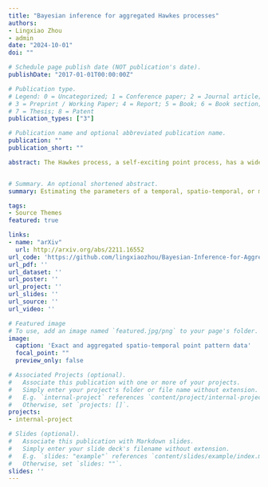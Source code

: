 ```yaml
---
title: "Bayesian inference for aggregated Hawkes processes"
authors:
- Lingxiao Zhou
- admin
date: "2024-10-01"
doi: ""

# Schedule page publish date (NOT publication's date).
publishDate: "2017-01-01T00:00:00Z"

# Publication type.
# Legend: 0 = Uncategorized; 1 = Conference paper; 2 = Journal article;
# 3 = Preprint / Working Paper; 4 = Report; 5 = Book; 6 = Book section;
# 7 = Thesis; 8 = Patent
publication_types: ["3"]

# Publication name and optional abbreviated publication name.
publication: ""
publication_short: ""

abstract: The Hawkes process, a self-exciting point process, has a wide range of applications in modeling earthquakes, social networks and stock markets. The established estimation process requires that researchers have access to the exact time stamps and spatial information. However, available data are often rounded or aggregated. We develop a Bayesian estimation procedure for the parameters of a Hawkes process based on aggregated data. Our approach is developed for temporal, spatio-temporal, and mutually exciting Hawkes processes where data are available over discrete time periods and regions. We show theoretically that the parameters of the Hawkes process are identifiable from aggregated data under general specifications. We demonstrate the method on simulated data under various model specifications in the presence of one or more interacting processes, and under varying coarseness of data aggregation. Finally, we examine the internal and cross-excitation effects of airstrikes and insurgent violence events from February 2007 to June 2008, with some data aggregated by day.


# Summary. An optional shortened abstract.
summary: Estimating the parameters of a temporal, spatio-temporal, or mutually-exciting Hawkes process based on data that are available in aggregated form by time, space, or both.

tags:
- Source Themes
featured: true

links:
- name: "arXiv"
  url: http://arxiv.org/abs/2211.16552
url_code: 'https://github.com/lingxiaozhou/Bayesian-Inference-for-Aggregated-Hawkes-Processes'
url_pdf: ''
url_dataset: ''
url_poster: ''
url_project: ''
url_slides: ''
url_source: ''
url_video: ''

# Featured image
# To use, add an image named `featured.jpg/png` to your page's folder. 
image:
  caption: 'Exact and aggregated spatio-temporal point pattern data'
  focal_point: ""
  preview_only: false

# Associated Projects (optional).
#   Associate this publication with one or more of your projects.
#   Simply enter your project's folder or file name without extension.
#   E.g. `internal-project` references `content/project/internal-project/index.md`.
#   Otherwise, set `projects: []`.
projects:
- internal-project

# Slides (optional).
#   Associate this publication with Markdown slides.
#   Simply enter your slide deck's filename without extension.
#   E.g. `slides: "example"` references `content/slides/example/index.md`.
#   Otherwise, set `slides: ""`.
slides: ''
---
```


